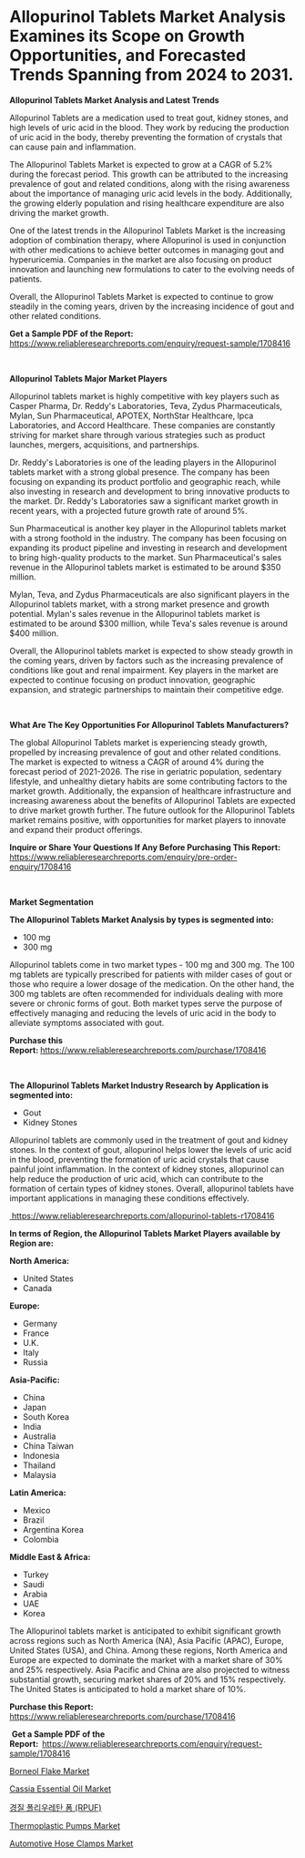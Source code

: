 <p><h1>Allopurinol Tablets Market Analysis Examines its Scope on Growth Opportunities, and Forecasted Trends Spanning from 2024 to 2031.</h1></p><p><strong>Allopurinol Tablets Market Analysis and Latest Trends</strong></p>
<p><p>Allopurinol Tablets are a medication used to treat gout, kidney stones, and high levels of uric acid in the blood. They work by reducing the production of uric acid in the body, thereby preventing the formation of crystals that can cause pain and inflammation.</p><p>The Allopurinol Tablets Market is expected to grow at a CAGR of 5.2% during the forecast period. This growth can be attributed to the increasing prevalence of gout and related conditions, along with the rising awareness about the importance of managing uric acid levels in the body. Additionally, the growing elderly population and rising healthcare expenditure are also driving the market growth.</p><p>One of the latest trends in the Allopurinol Tablets Market is the increasing adoption of combination therapy, where Allopurinol is used in conjunction with other medications to achieve better outcomes in managing gout and hyperuricemia. Companies in the market are also focusing on product innovation and launching new formulations to cater to the evolving needs of patients.</p><p>Overall, the Allopurinol Tablets Market is expected to continue to grow steadily in the coming years, driven by the increasing incidence of gout and other related conditions.</p></p>
<p><strong>Get a Sample PDF of the Report:&nbsp;</strong> <a href="https://www.reliableresearchreports.com/enquiry/request-sample/1708416">https://www.reliableresearchreports.com/enquiry/request-sample/1708416</a></p>
<p>&nbsp;</p>
<p><strong>Allopurinol Tablets Major Market Players</strong></p>
<p><p>Allopurinol tablets market is highly competitive with key players such as Casper Pharma, Dr. Reddy's Laboratories, Teva, Zydus Pharmaceuticals, Mylan, Sun Pharmaceutical, APOTEX, NorthStar Healthcare, Ipca Laboratories, and Accord Healthcare. These companies are constantly striving for market share through various strategies such as product launches, mergers, acquisitions, and partnerships.</p><p>Dr. Reddy's Laboratories is one of the leading players in the Allopurinol tablets market with a strong global presence. The company has been focusing on expanding its product portfolio and geographic reach, while also investing in research and development to bring innovative products to the market. Dr. Reddy's Laboratories saw a significant market growth in recent years, with a projected future growth rate of around 5%.</p><p>Sun Pharmaceutical is another key player in the Allopurinol tablets market with a strong foothold in the industry. The company has been focusing on expanding its product pipeline and investing in research and development to bring high-quality products to the market. Sun Pharmaceutical's sales revenue in the Allopurinol tablets market is estimated to be around $350 million.</p><p>Mylan, Teva, and Zydus Pharmaceuticals are also significant players in the Allopurinol tablets market, with a strong market presence and growth potential. Mylan's sales revenue in the Allopurinol tablets market is estimated to be around $300 million, while Teva's sales revenue is around $400 million.</p><p>Overall, the Allopurinol tablets market is expected to show steady growth in the coming years, driven by factors such as the increasing prevalence of conditions like gout and renal impairment. Key players in the market are expected to continue focusing on product innovation, geographic expansion, and strategic partnerships to maintain their competitive edge.</p></p>
<p>&nbsp;</p>
<p><strong>What Are The Key Opportunities For Allopurinol Tablets Manufacturers?</strong></p>
<p><p>The global Allopurinol Tablets market is experiencing steady growth, propelled by increasing prevalence of gout and other related conditions. The market is expected to witness a CAGR of around 4% during the forecast period of 2021-2026. The rise in geriatric population, sedentary lifestyle, and unhealthy dietary habits are some contributing factors to the market growth. Additionally, the expansion of healthcare infrastructure and increasing awareness about the benefits of Allopurinol Tablets are expected to drive market growth further. The future outlook for the Allopurinol Tablets market remains positive, with opportunities for market players to innovate and expand their product offerings.</p></p>
<p><strong>Inquire or Share Your Questions If Any Before Purchasing This Report:</strong> <a href="https://www.reliableresearchreports.com/enquiry/pre-order-enquiry/1708416">https://www.reliableresearchreports.com/enquiry/pre-order-enquiry/1708416</a></p>
<p>&nbsp;</p>
<p><strong>Market Segmentation</strong></p>
<p><strong>The Allopurinol Tablets Market Analysis by types is segmented into:</strong></p>
<p><ul><li>100 mg</li><li>300 mg</li></ul></p>
<p><p>Allopurinol tablets come in two market types - 100 mg and 300 mg. The 100 mg tablets are typically prescribed for patients with milder cases of gout or those who require a lower dosage of the medication. On the other hand, the 300 mg tablets are often recommended for individuals dealing with more severe or chronic forms of gout. Both market types serve the purpose of effectively managing and reducing the levels of uric acid in the body to alleviate symptoms associated with gout.</p></p>
<p><strong>Purchase this Report:&nbsp;</strong><a href="https://www.reliableresearchreports.com/purchase/1708416">https://www.reliableresearchreports.com/purchase/1708416</a></p>
<p>&nbsp;</p>
<p><strong>The Allopurinol Tablets Market Industry Research by Application is segmented into:</strong></p>
<p><ul><li>Gout</li><li>Kidney Stones</li></ul></p>
<p><p>Allopurinol tablets are commonly used in the treatment of gout and kidney stones. In the context of gout, allopurinol helps lower the levels of uric acid in the blood, preventing the formation of uric acid crystals that cause painful joint inflammation. In the context of kidney stones, allopurinol can help reduce the production of uric acid, which can contribute to the formation of certain types of kidney stones. Overall, allopurinol tablets have important applications in managing these conditions effectively.</p></p>
<p><a href="https://www.reliableresearchreports.com/allopurinol-tablets-r1708416">&nbsp;https://www.reliableresearchreports.com/allopurinol-tablets-r1708416</a></p>
<p><strong>In terms of Region, the Allopurinol Tablets Market Players available by Region are:</strong></p>
<p>
    <p> <strong> North America: </strong>
        <ul>
            <li>United States</li>
            <li>Canada</li>
        </ul>
        </p> 
    <p> <strong> Europe: </strong>
        <ul>
            <li>Germany</li>
            <li>France</li>
            <li>U.K.</li>
            <li>Italy</li>
            <li>Russia</li>
        </ul>
        </p> 
    <p> <strong> Asia-Pacific: </strong>
        <ul>
            <li>China</li>
            <li>Japan</li>
            <li>South Korea</li>
            <li>India</li>
            <li>Australia</li>
            <li>China Taiwan</li>
            <li>Indonesia</li>
            <li>Thailand</li>
            <li>Malaysia</li>
        </ul>
        </p> 
    <p> <strong> Latin America: </strong>
        <ul>
            <li>Mexico</li>
            <li>Brazil</li>
            <li>Argentina Korea</li>
            <li>Colombia</li>
        </ul>
        </p> 
    <p> <strong> Middle East & Africa: </strong>
        <ul>
            <li>Turkey</li>
            <li>Saudi</li>
            <li>Arabia</li>
            <li>UAE</li>
            <li>Korea</li>
        </ul>
    </p>
    </p>
<p><p>The Allopurinol tablets market is anticipated to exhibit significant growth across regions such as North America (NA), Asia Pacific (APAC), Europe, United States (USA), and China. Among these regions, North America and Europe are expected to dominate the market with a market share of 30% and 25% respectively. Asia Pacific and China are also projected to witness substantial growth, securing market shares of 20% and 15% respectively. The United States is anticipated to hold a market share of 10%.</p></p>
<p><strong>Purchase this Report: </strong><a href="https://www.reliableresearchreports.com/purchase/1708416">https://www.reliableresearchreports.com/purchase/1708416</a></p>
<p>&nbsp;<strong>Get a Sample PDF of the Report:&nbsp;&nbsp;</strong><a href="https://www.reliableresearchreports.com/enquiry/request-sample/1708416">https://www.reliableresearchreports.com/enquiry/request-sample/1708416</a></p>
<p><strong></strong></p>
<p><p><a href="https://www.linkedin.com/pulse/borneol-flake-market-growth-outlook-from-2024-2031-projecting-qh40f?trackingId=ll88mh6CR0O8g3xAqY2Whg%3D%3D">Borneol Flake Market</a></p><p><a href="https://github.com/lizaRempel/Market-Research-Report-List-1/blob/main/cassia-essential-oil-market.md">Cassia Essential Oil Market</a></p><p><a href="https://github.com/apple8975768/Market-Research-Report-List-2/blob/main/749346584639.md">경질 폴리우레탄 폼 (RPUF)</a></p><p><a href="https://medium.com/@joeyojholms59/analyzing-thermoplastic-pumps-market-dynamics-and-growth-drivers-and-forecasted-for-period-from-fddc2eb560f6">Thermoplastic Pumps Market</a></p><p><a href="https://medium.com/@lawrencekelley6262/global-automotive-hose-clamps-market-size-and-market-trends-analysis-by-regional-outlook-65d950a8e131">Automotive Hose Clamps Market</a></p></p>